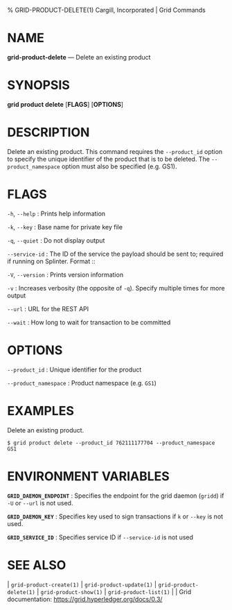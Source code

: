 % GRID-PRODUCT-DELETE(1) Cargill, Incorporated | Grid Commands
<!--
  Copyright 2018-2020 Cargill Incorporated
  Licensed under Creative Commons Attribution 4.0 International License
  https://creativecommons.org/licenses/by/4.0/
-->

NAME
====

**grid-product-delete** — Delete an existing product

SYNOPSIS
========

**grid product delete** \[**FLAGS**\] \[**OPTIONS**\]

DESCRIPTION
===========

Delete an existing product. This command requires the `--product_id` option
to specify the unique identifier of the product that is to be deleted. The
`--product_namespace` option must also be specified (e.g. GS1).

FLAGS
=====

`-h`, `--help`
: Prints help information

`-k`, `--key`
: Base name for private key file

`-q`, `--quiet`
: Do not display output

`--service-id`
: The ID of the service the payload should be sent to; required if running on
  Splinter. Format <circuit-id>::<service-id>

`-V`, `--version`
: Prints version information

`-v`
: Increases verbosity (the opposite of `-q`). Specify multiple times for more
  output

`--url`
: URL for the REST API

`--wait`
: How long to wait for transaction to be committed

OPTIONS
=======

`--product_id`
: Unique identifier for the product

`--product_namespace`
: Product namespace (e.g. `GS1`)

EXAMPLES
========

Delete an existing product.

```
$ grid product delete --product_id 762111177704 --product_namespace GS1
```

ENVIRONMENT VARIABLES
=====================

**`GRID_DAEMON_ENDPOINT`**
: Specifies the endpoint for the grid daemon (`gridd`)
  if `-U` or `--url` is not used.

**`GRID_DAEMON_KEY`**
: Specifies key used to sign transactions if `k` or `--key`
  is not used.

**`GRID_SERVICE_ID`**
: Specifies service ID if `--service-id` is not used

SEE ALSO
========
| `grid-product-create(1)`
| `grid-product-update(1)`
| `grid-product-delete(1)`
| `grid-product-show(1)`
| `grid-product-list(1)`
|
| Grid documentation: https://grid.hyperledger.org/docs/0.3/
